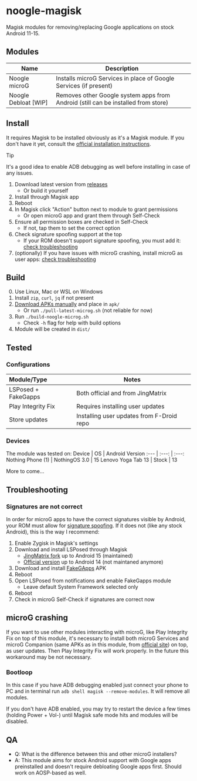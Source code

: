 # noogle-magisk

Magisk modules for removing/replacing Google applications on stock Android 11-15.

## Modules

Name | Description
--- | ---
Noogle microG | Installs microG Services in place of Google Services (if present)
Noogle Debloat [WIP] | Removes other Google system apps from Android (still can be installed from store)

## Install

It requires Magisk to be installed obviously as it's a Magisk module. If you don't have it yet, consult the [official installation instructions](https://topjohnwu.github.io/Magisk/install.html).

> [!TIP]
> It's a good idea to enable ADB debugging as well before installing in case of any issues.

1. Download latest version from [releases](https://github.com/SelfRef/noogle-magisk/releases)
    - Or build it yourself
2. Install through Magisk app
3. Reboot
4. In Magisk click "Action" button next to module to grant permissions
    - Or open microG app and grant them through Self-Check
5. Ensure all permission boxes are checked in Self-Check
    - If not, tap them to set the correct option
6. Check signature spoofing support at the top
    - If your ROM doesn't support signature spoofing, you must add it: [check troubleshooting](#signatures-are-not-correct)
7. (optionally) If you have issues with microG crashing, install microG as user apps: [check troubleshooting](#microg-crashing)

## Build

0. Use Linux, Mac or WSL on Windows
1. Install `zip`, `curl`, `jq` if not present
2. [Download APKs manually](https://microg.org/download.html) and place in `apk/`
    - Or run `./pull-latest-microg.sh` (not reliable for now)
3. Run `./build-noogle-microg.sh`
    - Check `-h` flag for help with build options
4. Module will be created in `dist/`

## Tested

### Configurations

Module/Type | Notes
:--- | ---
LSPosed + FakeGapps | Both official and from JingMatrix
Play Integrity Fix | Requires installing user updates
Store updates | Installing user updates from F-Droid repo

### Devices
The module was tested on:
Device | OS | Android Version
:--- | :---: | :---:
Nothing Phone (1) | NothingOS 3.0 | 15
Lenovo Yoga Tab 13 | Stock | 13

More to come...

## Troubleshooting

### Signatures are not correct
In order for microG apps to have the correct signatures visible by Android, your ROM must allow for [signature spoofing](https://github.com/microg/GmsCore/wiki/Signature-Spoofing). If it does not (like any stock Android), this is the way I recommend:

1. Enable Zygisk in Magisk's settings
2. Download and install LSPosed through Magisk
    - [JingMatrix fork](https://github.com/JingMatrix/LSPosed/releases) up to Android 15 (maintained)
    - [Official version](https://github.com/LSPosed/LSPosed/releases) up to Android 14 (not maintaned anymore)
3. Download and install [FakeGApps](https://github.com/whew-inc/FakeGApps/releases) APK
4. Reboot
5. Open LSPosed from notifications and enable FakeGapps module
    - Leave default System Framework selected only
6. Reboot
7. Check in microG Self-Check if signatures are correct now

## microG crashing
If you want to use other modules interacting with microG, like Play Integrity Fix on top of this module, it's necessary to install both microG Services and microG Companion (same APKs as in this module, from [official site](https://microg.org/download.html)) on top, as user updates. Then Play Integrity Fix will work properly. In the future this workaround may be not necessary.

### Bootloop
In this case if you have ADB debugging enabled just connect your phone to PC and in terminal run `adb shell magisk --remove-modules`. It will remove all modules.

If you don't have ADB enabled, you may try to restart the device a few times (holding Power + Vol-) until Magisk safe mode hits and modules will be disabled.

## QA
- Q: What is the difference between this and other microG installers?
- A: This module aims for stock Android support with Google apps preinstalled and doesn't require debloating Google apps first. Should work on AOSP-based as well.